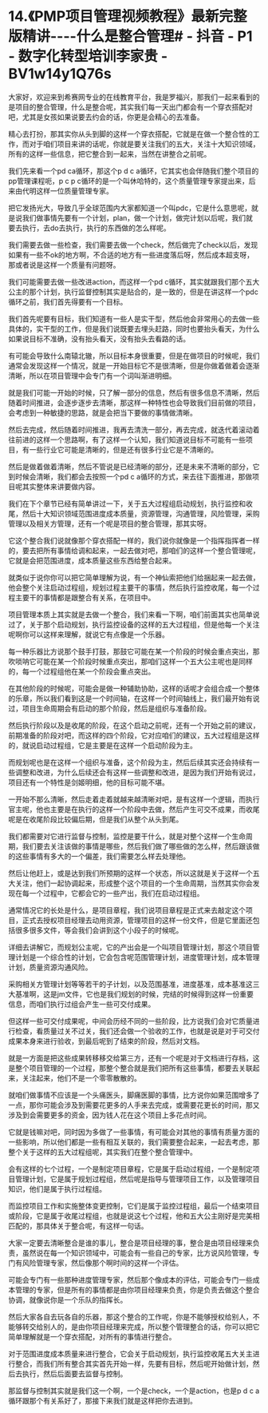# 14.《PMP项目管理视频教程》最新完整版精讲----什么是整合管理# - 抖音 - P1 - 数字化转型培训李家贵 - BV1w14y1Q76s

大家好，欢迎来到希赛网专业的在线教育平台，我是罗福兴，那我们一起来看到的是项目的整合管理，什么是整合呢，其实我们每一天出门都会有一个穿衣搭配对吧，尤其是女孩如果说要去约会的话，你更是会精心的去准备。

精心去打扮，那其实你从头到脚的这样一个穿衣搭配，它就是在做一个整合性的工作，而对于咱们项目来讲的话呢，你就是要关注我们的五大，关注十大知识领域，所有的这样一些信息，把它整合到一起来，当然在讲整合之前呢。

我们先来看一个pd ca循环，那这个p d c a循环，它其实也会伴随我们整个项目的pp管理课程呃，p c p c循环的是一个叫休哈特的，这个质量管理专家提出来，后来由代明这样一位质量管理专家。

把它发扬光大，导致几乎全球范围内大家都知道一个叫pdc，它是什么意思呢，就是说我们做事情先要有一个计划，plan，做一个计划，做完计划以后呢，我们就要去执行，去do去执行，执行的东西做的怎么样呢。

我们需要去做一些检查，我们需要去做一个check，然后做完了check以后，发现如果有一些不ok的地方啊，不合适的地方有一些进度落后呀，然后成本超支呀，那或者说是这样一个质量有问题呀。

我们可能需要去做一些改进action，而这样一个pd c循环，其实就跟我们那个五大公主的那个计划，执行监督控制其实是贴合的，是一致的，但是在讲这样一个pdc循环之前，我们首先得要有一个目标。

我们首先呢要有目标，我们知道有一些人是实干型，然后他会非常用心的去做一些具体的，实干型的工作，但是我们说既要去埋头赶路，同时也要抬头看天，为什么如果说目标不准确，没有抬头看天，没有抬头去看路的话。

有可能会导致什么南辕北辙，所以目标本身很重要，但是在做项目的时候呢，我们通常会发现这样一个情况，就是一开始目标它不是很清晰，但是你做着做着会逐渐清晰，所以在项目管理中会专门有一个词叫渐进明细。

就是我们可能一开始的时候，只了解一部分的信息，然后有很多信息不清晰，然后随着时间推进，会逐步逐步去清晰，那这样一种特性也会导致我们目前做的项目，会考虑到一种敏捷的思路，就是会把当下要做的事情做清晰。

然后去完成，然后随着时间推进，我再去清洗一部分，再去完成，就迭代着滚动着往前进的这样一个思路啊，有了这样一个认知，我们知道说目标不可能有一些项目，有一些行业它可能是清晰的，但是还有很多行业它是不清晰的。

然后是做着做着清晰，然后不管说是已经清晰的部分，还是未来不清晰的部分，它到时候会清晰，我们都会去按照一个pd c a循环的方式，来去往下面推进，那做项目呢其实整体来讲要做内容。

我们在下个章节已经有简单讲过一下，关于五大过程组启动规划，执行监控和收尾，然后十大知识领域范围进度成本质量，资源管理，沟通管理，风险管理，采购管理以及相关方管理，还有一个呢是项目的整合管理，那其实呀。

它这个整合我们说就像那个穿衣搭配一样的，我们说你就像是一个指挥指挥者一样的，要去把所有事情给调和起来，一起去做对吧，那咱们的这样一个整合管理呢，它就是会把范围进度，成本质量这些东西给整合起来。

就类似于说你你可以把它简单理解为说，有一个神仙索把他们给捆起来一起去做，他会整个关注启动过程组，规划过程主要干的事情，然后执行监控收尾，每一个过程主要干的事情都是跟整合有关系，在项目中。

项目管理本质上其实就是去做一个整合，我们来看一下啊，咱们前面其实也简单说过了，关于那个启动规划，执行监控设备的这样的五大过程组，但是他每一个关注呢啊你可以这样来理解，就说它有点像是一个乐器。

每一种乐器比方说那个鼓手打鼓，那鼓它可能在某一个阶段的时候会重点突出，那吹唢呐它可能在某一个阶段时候重点突出，那咱们这样一个五大公主呢也是同样的，每一个过程组他在某一个阶段会重点突出。

在其他阶段的时候呢，可能会是做一种辅助协助，这样的话呢才会组合成一个整体的乐章，所以我们看到这是一个时间轴，在这样一个时间轴线上，我们最开始有说过，项目生命周期会有启动的那个阶段，然后是组织与准备阶段。

然后执行阶段以及是收尾的阶段，在这个启动之前呢，还有一个开始之前的建议，前期准备的阶段对吧，而这样的四个阶段，它对应咱们的建议，五大过程组是这样的，就说启动过程组，它是主要是在这样一个启动阶段为主。

而规划呢也是在这样一个组织与准备，这个阶段为主，然后后续其实还会持续有一些调整和改进，为什么后续还会有这样一些调整和改进，是因为我们开始有说过，项目还有一个特性是剑姬明细，他的目标可能不堪。

一开始不那么清晰，然后走着走着就越来越清晰对吧，是有这样一个逻辑，而执行官主呢，他也主要是在执行的这样一个阶段中去做，然后产生可交不成果，而收尾呢是在收尾阶段比较偏后期，但是我们从整个从头到尾。

我们都需要对它进行监督与控制，监控是要干什么，就是对整个这样一个生命周期，我们要去关注该做的事情是哪些，然后我们做了哪些做的怎么样，然后跟该做的这些事情有多大的一个偏差，我们需要怎么样去处理他。

然后让他赶上，或是达到我们所预期的这样一个状态，所以这就是关于这样一个五大关注，他们一起协调起来，形成整个这个项目的一个生命周期，当然其实你会发现在每一个过程中，它都会它的一些产出，我们在启动过程组。

通常情况它的长处是什么，是项目章程，我们说项目章程是正式来去敲定这个项目，正式去授权项目经理去动用资源，管理项目的这样一份文件，但是它里面还包括很多很多文件，等会我们会讲到这个小段子的时候呢。

详细去讲解它，而规划公主呢，它的产出会是一个叫项目管理计划，那这个项目管理计划是一个综合性的计划，它会包含呢范围管理计划，进度管理计划，成本管理计划，质量资源沟通风险。

采购相关方管理计划等等若干的子计划，以及范围基准，进度基准，成本基准这三大基准啊，这是jm文件，它也是我们规划的时候，完结的时候得到这样一份重要信息，而咱们执行过组会产生一些可交付成果。

但这样一些可交付成果呢，中间会历经不同的一些阶段，比方说我们会对它质量进行检查，看质量过关不过关，我们还会做一个验收的工作，也就是说是对于可交付成果本身来进行验收，到最后呢到了结束的阶段，然后对文档。

就是一方面是把这些成果转移移交给第三方，还有一个呢是对于文档进行存档，这是整个项目管理的一个过程，那整个整合就是我们把所有这些事情，都要去关联起来，关注起来，他们不是一个零零散散的。

就咱们做事情不应该是一个头痛医头，脚痛医脚的事情，比方说你如果范围增多了一点，那你可能会涉及到需要花更多的人手来去完成，或需要花更长的时间，那又涉及到会需要更多的资金，因为钱人花在这个项目上多花点时间。

它就是钱嘛对吧，同时因为多做了一些事情，有可能会对其他的事情有质量方面的一些影响，所以他们都是一些有相互关联的，我们需要整合起来，一起去考虑，那整个关于这样的五大过程组呢，其实我们在整个整合管理中。

会有这样的七个过程，一个是制定项目章程，它是属于启动过程组，一个是制定项目管理计划，它是属于规划过程组，然后呢是指导与管理项目工作，以及管理项目知识，他们是属于执行过程组。

而监控项目工作和实施整体变更控制，它们是属于监控过程组，最后一个结束项目或阶段，它是属于收尾过程组，也就是说这七个过程，他和五大公主刚好是完美相匹配的，那具体关于整合呢，有这样一句话。

大家一定要去清晰整合是谁的事儿，整合是项目经理的事，整合是由项目经理来负责，虽然说在每一个知识领域中，可能会有一些自己的专家，比方说风险管理，专门有风险管理专家，然后像那个啊时间的这样一个评估。

可能会专门有一些那种进度管理专家，然后那个像成本的评估，可能会专门一些成本管理的专家，但是所有的事情都是由你项目经理来负责，你是负责去做这个整合协调，就像说你是一个乐队的指挥长。

然后大家各自去玩各自的乐器，那这个整合的工作呢，你是不能够授权给别人，不能够转交给别人的，是由你项目经理来完成，所以整个管理整合的话，你可以把它简单理解就是一个穿衣搭配，对所有的事情进行整合。

对于范围进度成本质量来进行整合，它会关于启动规划，执行监控收尾五大关主进行整合，而我们所有整合其实首先开始一样，先要有目标，然后呢开始做计划，然后去执行，然后后面要去监督与控制。

那监督与控制其实就是我们这一个啊，一个是check，一个是action，也是p d c a循环跟那个有关系好了，那接下来我们就是这样把你去进到。

